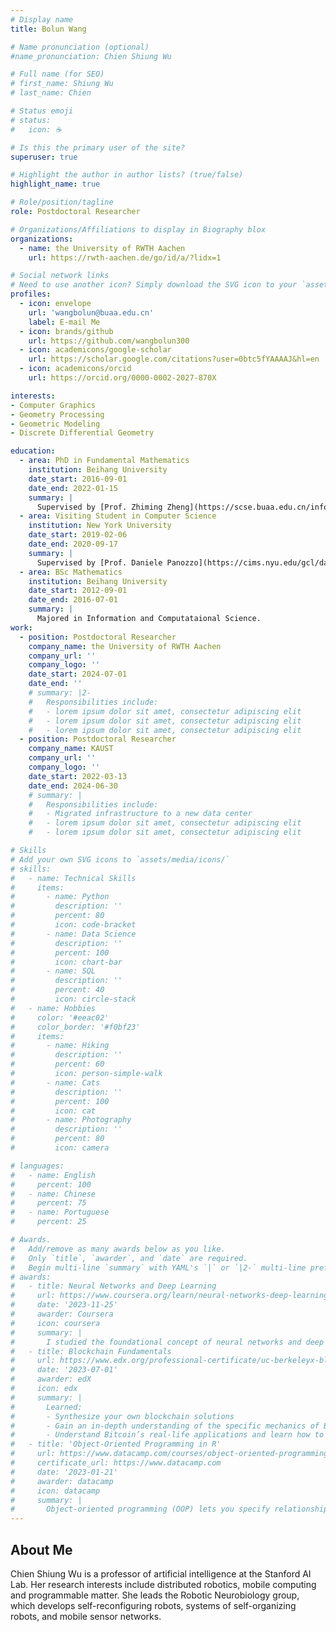 ```yaml
---
# Display name
title: Bolun Wang

# Name pronunciation (optional)
#name_pronunciation: Chien Shiung Wu

# Full name (for SEO)
# first_name: Shiung Wu
# last_name: Chien

# Status emoji
# status:
#   icon: ☕️

# Is this the primary user of the site?
superuser: true

# Highlight the author in author lists? (true/false)
highlight_name: true

# Role/position/tagline
role: Postdoctoral Researcher

# Organizations/Affiliations to display in Biography blox
organizations:
  - name: the University of RWTH Aachen
    url: https://rwth-aachen.de/go/id/a/?lidx=1

# Social network links
# Need to use another icon? Simply download the SVG icon to your `assets/media/icons/` folder.
profiles:
  - icon: envelope
    url: 'wangbolun@buaa.edu.cn'
    label: E-mail Me
  - icon: brands/github
    url: https://github.com/wangbolun300
  - icon: academicons/google-scholar
    url: https://scholar.google.com/citations?user=0btc5fYAAAAJ&hl=en
  - icon: academicons/orcid
    url: https://orcid.org/0000-0002-2027-870X

interests:
- Computer Graphics
- Geometry Processing
- Geometric Modeling
- Discrete Differential Geometry

education:
  - area: PhD in Fundamental Mathematics
    institution: Beihang University
    date_start: 2016-09-01
    date_end: 2022-01-15
    summary: |
      Supervised by [Prof. Zhiming Zheng](https://scse.buaa.edu.cn/info/1078/8422.htm) and [Prof. Xin Jiang](https://iai.buaa.edu.cn/info/1013/1672.htm).
  - area: Visiting Student in Computer Science
    institution: New York University
    date_start: 2019-02-06
    date_end: 2020-09-17
    summary: |
      Supervised by [Prof. Daniele Panozzo](https://cims.nyu.edu/gcl/daniele.html).
  - area: BSc Mathematics
    institution: Beihang University
    date_start: 2012-09-01
    date_end: 2016-07-01
    summary: |
      Majored in Information and Computataional Science.
work:
  - position: Postdoctoral Researcher
    company_name: the University of RWTH Aachen
    company_url: ''
    company_logo: ''
    date_start: 2024-07-01
    date_end: ''
    # summary: |2-
    #   Responsibilities include:
    #   - lorem ipsum dolor sit amet, consectetur adipiscing elit
    #   - lorem ipsum dolor sit amet, consectetur adipiscing elit
    #   - lorem ipsum dolor sit amet, consectetur adipiscing elit
  - position: Postdoctoral Researcher
    company_name: KAUST
    company_url: ''
    company_logo: ''
    date_start: 2022-03-13
    date_end: 2024-06-30
    # summary: |
    #   Responsibilities include:
    #   - Migrated infrastructure to a new data center
    #   - lorem ipsum dolor sit amet, consectetur adipiscing elit
    #   - lorem ipsum dolor sit amet, consectetur adipiscing elit

# Skills
# Add your own SVG icons to `assets/media/icons/`
# skills:
#   - name: Technical Skills
#     items:
#       - name: Python
#         description: ''
#         percent: 80
#         icon: code-bracket
#       - name: Data Science
#         description: ''
#         percent: 100
#         icon: chart-bar
#       - name: SQL
#         description: ''
#         percent: 40
#         icon: circle-stack
#   - name: Hobbies
#     color: '#eeac02'
#     color_border: '#f0bf23'
#     items:
#       - name: Hiking
#         description: ''
#         percent: 60
#         icon: person-simple-walk
#       - name: Cats
#         description: ''
#         percent: 100
#         icon: cat
#       - name: Photography
#         description: ''
#         percent: 80
#         icon: camera

# languages:
#   - name: English
#     percent: 100
#   - name: Chinese
#     percent: 75
#   - name: Portuguese
#     percent: 25

# Awards.
#   Add/remove as many awards below as you like.
#   Only `title`, `awarder`, and `date` are required.
#   Begin multi-line `summary` with YAML's `|` or `|2-` multi-line prefix and indent 2 spaces below.
# awards:
#   - title: Neural Networks and Deep Learning
#     url: https://www.coursera.org/learn/neural-networks-deep-learning
#     date: '2023-11-25'
#     awarder: Coursera
#     icon: coursera
#     summary: |
#       I studied the foundational concept of neural networks and deep learning. By the end, I was familiar with the significant technological trends driving the rise of deep learning; build, train, and apply fully connected deep neural networks; implement efficient (vectorized) neural networks; identify key parameters in a neural network’s architecture; and apply deep learning to your own applications.
#   - title: Blockchain Fundamentals
#     url: https://www.edx.org/professional-certificate/uc-berkeleyx-blockchain-fundamentals
#     date: '2023-07-01'
#     awarder: edX
#     icon: edx
#     summary: |
#       Learned:
#       - Synthesize your own blockchain solutions
#       - Gain an in-depth understanding of the specific mechanics of Bitcoin
#       - Understand Bitcoin’s real-life applications and learn how to attack and destroy Bitcoin, Ethereum, smart contracts and Dapps, and alternatives to Bitcoin’s Proof-of-Work consensus algorithm
#   - title: 'Object-Oriented Programming in R'
#     url: https://www.datacamp.com/courses/object-oriented-programming-with-s3-and-r6-in-r
#     certificate_url: https://www.datacamp.com
#     date: '2023-01-21'
#     awarder: datacamp
#     icon: datacamp
#     summary: |
#       Object-oriented programming (OOP) lets you specify relationships between functions and the objects that they can act on, helping you manage complexity in your code. This is an intermediate level course, providing an introduction to OOP, using the S3 and R6 systems. S3 is a great day-to-day R programming tool that simplifies some of the functions that you write. R6 is especially useful for industry-specific analyses, working with web APIs, and building GUIs.
---
```


## About Me

Chien Shiung Wu is a professor of artificial intelligence at the Stanford AI Lab. Her research interests include distributed robotics, mobile computing and programmable matter. She leads the Robotic Neurobiology group, which develops self-reconfiguring robots, systems of self-organizing robots, and mobile sensor networks.
